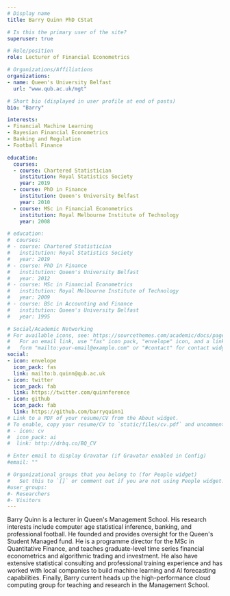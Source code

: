 ```yaml
---
# Display name
title: Barry Quinn PhD CStat

# Is this the primary user of the site?
superuser: true

# Role/position
role: Lecturer of Financial Econometrics

# Organizations/Affiliations
organizations:
- name: Queen's University Belfast
  url: "www.qub.ac.uk/mgt"

# Short bio (displayed in user profile at end of posts)
bio: "Barry"

interests:
- Financial Machine Learning
- Bayesian Financial Econometrics
- Banking and Regulation
- Football Finance

education:
  courses:
  - course: Chartered Statistician
    institution: Royal Statistics Society
    year: 2019
  - course: PhD in Finance
    institution: Queen's University Belfast
    year: 2010
  - course: MSc in Financial Econometrics
    institution: Royal Melbourne Institute of Technology
    year: 2008

# education:
#  courses:
# - course: Chartered Statistician
#   institution: Royal Statistics Society
#   year: 2019
# - course: PhD in Finance
#   institution: Queen's University Belfast
#   year: 2012
# - course: MSc in Financial Econometrics
#   institution: Royal Melbourne Institute of Technology
#   year: 2009
# - course: BSc in Accounting and Finance
#   institution: Queen's University Belfast
#   year: 1995

# Social/Academic Networking
# For available icons, see: https://sourcethemes.com/academic/docs/page-builder/#icons
#   For an email link, use "fas" icon pack, "envelope" icon, and a link in the
#   form "mailto:your-email@example.com" or "#contact" for contact widget.
social:
- icon: envelope
  icon_pack: fas
  link: mailto:b.quinn@qub.ac.uk
- icon: twitter
  icon_pack: fab
  link: https://twitter.com/quinnference
- icon: github
  icon_pack: fab
  link: https://github.com/barryquinn1
# Link to a PDF of your resume/CV from the About widget.
# To enable, copy your resume/CV to `static/files/cv.pdf` and uncomment the lines below.
# - icon: cv
#  icon_pack: ai
#  link: http://drbq.co/BQ_CV

# Enter email to display Gravatar (if Gravatar enabled in Config)
#email: ""

# Organizational groups that you belong to (for People widget)
#   Set this to `[]` or comment out if you are not using People widget.
#user_groups:
#- Researchers
#- Visitors
---
```


Barry Quinn is a lecturer in Queen's Management School. His research interests include computer age statistical inference, banking, and professional football. He founded and provides oversight for the Queen's Student Managed fund. He is a programme director for the MSc in Quantitative Finance, and teaches graduate-level time series financial econometrics and algorithmic trading and investment. He also have extensive statistical consulting and professional training experience and has worked with local companies to build machine learning and AI forecasting capabilities. Finally, Barry current heads up the high-performance cloud computing group for teaching and research in the Management School. 
